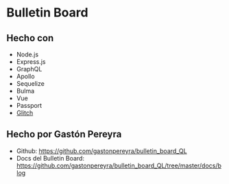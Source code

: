 Bulletin Board
=================

## Hecho con

* Node.js
* Express.js
* GraphQL
* Apollo
* Sequelize
* Bulma
* Vue
* Passport
* [Glitch](https://glitch.com/)

## Hecho por Gastón Pereyra
* Github: <https://github.com/gastonpereyra/bulletin_board_QL>
* Docs del Bulletin Board: <https://github.com/gastonpereyra/bulletin_board_QL/tree/master/docs/blog>